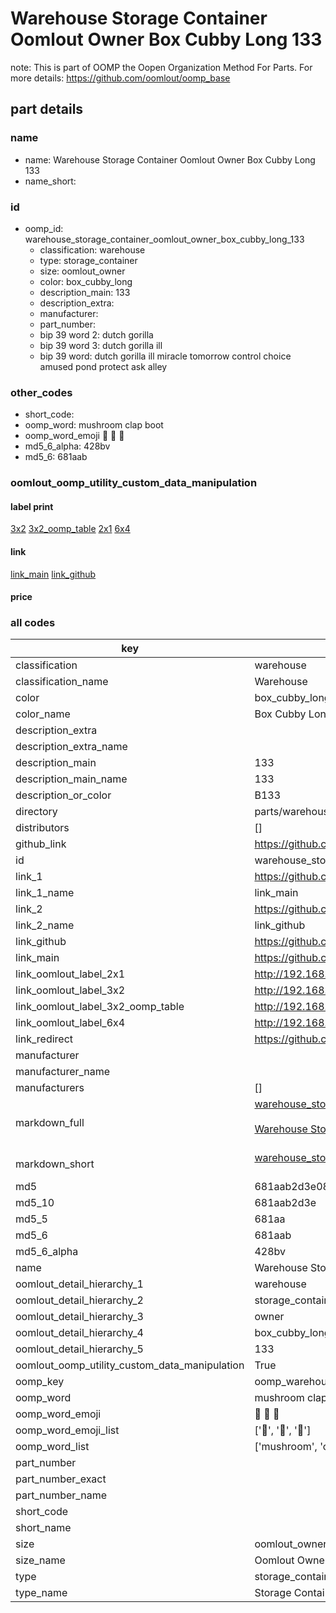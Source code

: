 # Warehouse Storage Container Oomlout Owner Box Cubby Long 133  

note: This is part of OOMP the Oopen Organization Method For Parts. For more details: https://github.com/oomlout/oomp_base

##  part details
  







### name
* name: Warehouse Storage Container Oomlout Owner Box Cubby Long 133
* name_short: 
### id
* oomp_id: warehouse_storage_container_oomlout_owner_box_cubby_long_133
  * classification: warehouse
  * type: storage_container
  * size: oomlout_owner
  * color: box_cubby_long
  * description_main: 133
  * description_extra: 
  * manufacturer: 
  * part_number: 
  * bip 39 word 2: dutch gorilla
  * bip 39 word 3: dutch gorilla ill
  * bip 39 word: dutch gorilla ill miracle tomorrow control choice amused pond protect ask alley

### other_codes
* short_code: 
* oomp_word: mushroom clap boot
* oomp_word_emoji :mushroom: :clap: :boot:
* md5_6_alpha: 428bv
* md5_6: 681aab






### oomlout_oomp_utility_custom_data_manipulation
#### label print
[3x2](http://192.168.1.245:1112/?label=oomp%20428bv)
[3x2_oomp_table](http://192.168.1.108:1112/?label=oomp%20428bv)
[2x1](http://192.168.1.242:1112/?label=oomp%20428bv)
[6x4](http://192.168.1.55:1112/?label=oomp%20428bv)    

#### link

[link_main](https://github.com/oomlout/oomlout_oomp_version_1_messy/tree/main/parts/warehouse_storage_container_oomlout_owner_box_cubby_long_133) [link_github](https://github.com/oomlout/oomlout_oomp_version_1_messy/tree/main/parts/warehouse_storage_container_oomlout_owner_box_cubby_long_133)                             

#### price







### all codes 
| key | value |  
| --- | --- |  
| classification | warehouse |  
| classification_name | Warehouse |  
| color | box_cubby_long |  
| color_name | Box Cubby Long |  
| description_extra |  |  
| description_extra_name |  |  
| description_main | 133 |  
| description_main_name | 133 |  
| description_or_color | B133 |  
| directory | parts/warehouse_storage_container_oomlout_owner_box_cubby_long_133 |  
| distributors | [] |  
| github_link | https://github.com/oomlout/oomlout_oomp_part_src/tree/main/parts/warehouse_storage_container_oomlout_owner_box_cubby_long_133 |  
| id | warehouse_storage_container_oomlout_owner_box_cubby_long_133 |  
| link_1 | https://github.com/oomlout/oomlout_oomp_version_1_messy/tree/main/parts/warehouse_storage_container_oomlout_owner_box_cubby_long_133 |  
| link_1_name | link_main |  
| link_2 | https://github.com/oomlout/oomlout_oomp_version_1_messy/tree/main/parts/warehouse_storage_container_oomlout_owner_box_cubby_long_133 |  
| link_2_name | link_github |  
| link_github | https://github.com/oomlout/oomlout_oomp_version_1_messy/tree/main/parts/warehouse_storage_container_oomlout_owner_box_cubby_long_133 |  
| link_main | https://github.com/oomlout/oomlout_oomp_version_1_messy/tree/main/parts/warehouse_storage_container_oomlout_owner_box_cubby_long_133 |  
| link_oomlout_label_2x1 | http://192.168.1.242:1112/?label=oomp%20428bv |  
| link_oomlout_label_3x2 | http://192.168.1.245:1112/?label=oomp%20428bv |  
| link_oomlout_label_3x2_oomp_table | http://192.168.1.108:1112/?label=oomp%20428bv |  
| link_oomlout_label_6x4 | http://192.168.1.55:1112/?label=oomp%20428bv |  
| link_redirect | https://github.com/oomlout/oomlout_oomp_version_1_messy/tree/main/parts/warehouse_storage_container_oomlout_owner_box_cubby_long_133 |  
| manufacturer |  |  
| manufacturer_name |  |  
| manufacturers | [] |  
| markdown_full | [warehouse_storage_container_oomlout_owner_box_cubby_long_133](none)<br>[](none)<br>[Warehouse Storage Container Oomlout Owner Box Cubby Long 133](none)<br><br> |  
| markdown_short | [warehouse_storage_container_oomlout_owner_box_cubby_long_133](none)<br><br> |  
| md5 | 681aab2d3e082504bdf218d6e1d92a23 |  
| md5_10 | 681aab2d3e |  
| md5_5 | 681aa |  
| md5_6 | 681aab |  
| md5_6_alpha | 428bv |  
| name | Warehouse Storage Container Oomlout Owner Box Cubby Long 133 |  
| oomlout_detail_hierarchy_1 | warehouse |  
| oomlout_detail_hierarchy_2 | storage_container |  
| oomlout_detail_hierarchy_3 | owner |  
| oomlout_detail_hierarchy_4 | box_cubby_long |  
| oomlout_detail_hierarchy_5 | 133 |  
| oomlout_oomp_utility_custom_data_manipulation | True |  
| oomp_key | oomp_warehouse_storage_container_oomlout_owner_box_cubby_long_133 |  
| oomp_word | mushroom clap boot |  
| oomp_word_emoji | :mushroom: :clap: :boot: |  
| oomp_word_emoji_list | [':mushroom:', ':clap:', ':boot:'] |  
| oomp_word_list | ['mushroom', 'clap', 'boot'] |  
| part_number |  |  
| part_number_exact |  |  
| part_number_name |  |  
| short_code |  |  
| short_name |  |  
| size | oomlout_owner |  
| size_name | Oomlout Owner |  
| type | storage_container |  
| type_name | Storage Container |  
